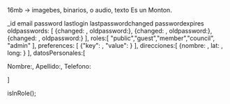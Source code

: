 16mb -> imagebes, binarios, o audio, texto Es un Monton.

\_id
email
password
lastlogin
lastpasswordchanged
passwordexpires
oldpasswords: [
{changed: , oldpassword:},
{changed: , oldpassword:},
{changed: , oldpassword:}
],
roles:[
"public","guest","member","council", "admin"
],
preferences: [
{"key": , "value": }
],
direcciones:[
{nombre: , lat: , long: }
],
datosPersonales:[

Nombre:,
Apellido:,
Telefono:

]

isInRole();
